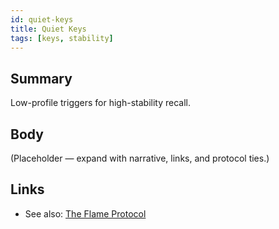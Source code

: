 ```yaml
---
id: quiet-keys
title: Quiet Keys
tags: [keys, stability]
---
```


## Summary
Low-profile triggers for high-stability recall.

## Body
(Placeholder — expand with narrative, links, and protocol ties.)

## Links
- See also: [The Flame Protocol](./the-flame-protocol.md)

